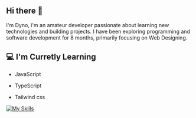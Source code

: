 ## Hi there 👋

I'm Dyno, i'm an amateur developer passionate about learning new technologies and building projects. I have been exploring programming and software development for 8 months, primarily focusing on Web Designing.

## 💻 I'm Curretly Learning

- JavaScript
* TypeScript
+ Tailwind css


[![My Skills](https://skillicons.dev/icons?i=html,css,robloxstudio,vscode,ps)](https://skillicons.dev)

